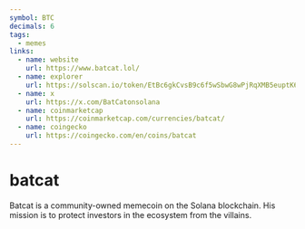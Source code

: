 ```yaml
---
symbol: BTC
decimals: 6
tags:
  - memes
links:
  - name: website
    url: https://www.batcat.lol/
  - name: explorer
    url: https://solscan.io/token/EtBc6gkCvsB9c6f5wSbwG8wPjRqXMB5euptK6bqG1R4X
  - name: x
    url: https://x.com/BatCatonsolana
  - name: coinmarketcap
    url: https://coinmarketcap.com/currencies/batcat/
  - name: coingecko
    url: https://coingecko.com/en/coins/batcat
---
```


# batcat

Batcat is a community-owned memecoin on the Solana blockchain. His mission is to protect investors in the ecosystem from the villains.

